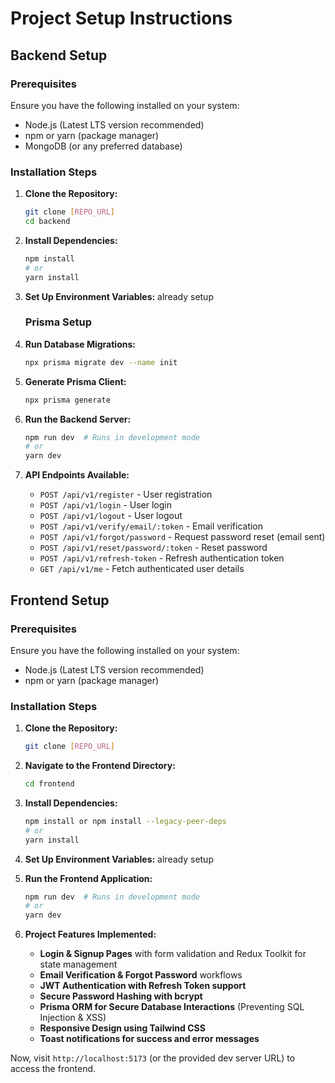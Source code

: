 # Project Setup Instructions

## Backend Setup

### Prerequisites

Ensure you have the following installed on your system:

- Node.js (Latest LTS version recommended)
- npm or yarn (package manager)
- MongoDB (or any preferred database)

### Installation Steps

1. **Clone the Repository:**

   ```sh
   git clone [REPO_URL]
   cd backend
   ```

2. **Install Dependencies:**

   ```sh
   npm install
   # or
   yarn install
   ```

3. **Set Up Environment Variables:**
   already setup

   ### Prisma Setup

4. **Run Database Migrations:**

   ```sh
   npx prisma migrate dev --name init
   ```

5. **Generate Prisma Client:**

   ```sh
   npx prisma generate
   ```

6. **Run the Backend Server:**

   ```sh
   npm run dev  # Runs in development mode
   # or
   yarn dev
   ```

7. **API Endpoints Available:**

   - `POST /api/v1/register` - User registration
   - `POST /api/v1/login` - User login
   - `POST /api/v1/logout` - User logout
   - `POST /api/v1/verify/email/:token` - Email verification
   - `POST /api/v1/forgot/password` - Request password reset (email sent)
   - `POST /api/v1/reset/password/:token` - Reset password
   - `POST /api/v1/refresh-token` - Refresh authentication token
   - `GET /api/v1/me` - Fetch authenticated user details

## Frontend Setup

### Prerequisites

Ensure you have the following installed on your system:

- Node.js (Latest LTS version recommended)
- npm or yarn (package manager)

### Installation Steps

1. **Clone the Repository:**

   ```sh
   git clone [REPO_URL]
   ```

1. **Navigate to the Frontend Directory:**

   ```sh
   cd frontend
   ```

1. **Install Dependencies:**

   ```sh
   npm install or npm install --legacy-peer-deps
   # or
   yarn install
   ```

1. **Set Up Environment Variables:**
   already setup

1. **Run the Frontend Application:**

   ```sh
   npm run dev  # Runs in development mode
   # or
   yarn dev
   ```

1. **Project Features Implemented:**

   - **Login & Signup Pages** with form validation and Redux Toolkit for state management
   - **Email Verification & Forgot Password** workflows
   - **JWT Authentication with Refresh Token support**
   - **Secure Password Hashing with bcrypt**
   - **Prisma ORM for Secure Database Interactions** (Preventing SQL Injection & XSS)
   - **Responsive Design using Tailwind CSS**
   - **Toast notifications for success and error messages**

Now, visit `http://localhost:5173` (or the provided dev server URL) to access the frontend.

